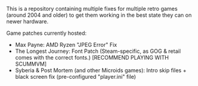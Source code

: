 This is a repository containing multiple fixes for multiple retro games (around 2004 and older) to get them working in the best state they can on newer hardware.

Game patches currently hosted:
- Max Payne: AMD Ryzen "JPEG Error" Fix
- The Longest Journey: Font Patch (Steam-specific, as GOG & retail comes with the correct fonts.) [RECOMMEND PLAYING WITH SCUMMVM] 
- Syberia & Post Mortem (and other Microids games): Intro skip files + black screen fix (pre-configured "player.ini" file)
